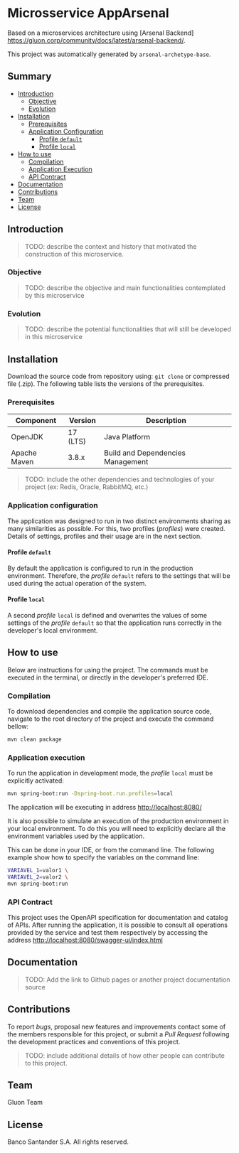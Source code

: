 # Microsservice AppArsenal

Based on a microservices architecture using [Arsenal Backend] <https://gluon.corp/community/docs/latest/arsenal-backend/>.

This project was automatically generated by `arsenal-archetype-base`.

## Summary

* [Introduction](#introduction)
  * [Objective](#objective)
  * [Evolution](#evolution)
* [Installation](#installation)
  * [Prerequisites](#prerequisites)
  * [Application Configuration](#application-configuration)
    * [Profile `default`](#profile-default)
    * [Profile `local`](#profile-local)
* [How to use](#how-to-use)
  * [Compilation](#compilation)
  * [Application Execution](#application-execution)
  * [API Contract](#api-contract)
* [Documentation](#documentation)
* [Contributions](#contributions)
* [Team](#team)
* [License](#license)

## Introduction

> TODO: describe the context and history that motivated the construction of this microservice.

### Objective

> TODO: describe the objective and main functionalities contemplated by this microservice

### Evolution

> TODO: describe the potential functionalities that will still be developed in this microservice

## Installation

Download the source code from repository using: `git clone` or compressed file (.zip).
The following table lists the versions of the prerequisites.

### Prerequisites

| Component    | Version      | Description                       |
|--------------|--------------|-----------------------------------|
| OpenJDK      | 17 (LTS)     | Java Platform                     |
| Apache Maven | 3.8.x        | Build and Dependencies Management |

> TODO: include the other dependencies and technologies of your project (ex: Redis, Oracle, RabbitMQ, etc.)

### Application configuration

The application was designed to run in two distinct environments sharing as many similarities as possible.
For this, two profiles (_profiles_) were created. Details of settings, profiles and their usage are in the next section.

#### Profile `default`

By default the application is configured to run in the production environment. Therefore, the _profile_ `default`
refers to the settings that will be used during the actual operation of the system.

#### Profile `local`

A second _profile_ `local` is defined and overwrites the values of some settings of the _profile_ `default`
so that the application runs correctly in the developer's local environment.

## How to use

Below are instructions for using the project. The commands must be executed in the terminal, or directly in the developer's preferred IDE.

### Compilation

To download dependencies and compile the application source code, navigate to the root directory of the project and execute the command bellow:

```bash
mvn clean package
```

### Application execution

To run the application in development mode, the _profile_ `local` must be explicitly activated:

```bash
mvn spring-boot:run -Dspring-boot.run.profiles=local
```

The application will be executing in address <http://localhost:8080/>

It is also possible to simulate an execution of the production environment in your local environment.
To do this you will need to explicitly declare all the environment variables used by the application.

This can be done in your IDE, or from the command line.
The following example show how to specify the variables on the command line:

```bash
VARIAVEL_1=valor1 \
VARIAVEL_2=valor2 \
mvn spring-boot:run
```

### API Contract

This project uses the OpenAPI specification for documentation and catalog of APIs.
After running the application, it is possible to consult all operations provided by the service and test them respectively
by accessing the address <http://localhost:8080/swagger-ui/index.html>

## Documentation

> TODO: Add the link to Github pages or another project documentation source

## Contributions

To report _bugs_, proposal new features and improvements contact some of the members responsible for this project, or submit a _Pull Request_ following the development practices and conventions of this project.

> TODO: include additional details of how other people can contribute to this project.

## Team

Gluon Team

## License

Banco Santander S.A.
All rights reserved.

